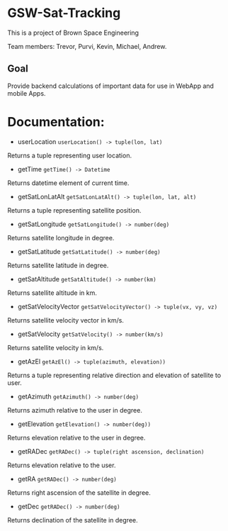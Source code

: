 # GSW-Sat-Tracking

This is a project of Brown Space Engineering


Team members:
Trevor, Purvi, Kevin, Michael, Andrew.

## Goal

Provide backend calculations of important data for use in WebApp and mobile Apps.

# Documentation:

* userLocation
`userLocation() -> tuple(lon, lat)`

Returns a tuple representing user location.

* getTime
`getTime() -> Datetime`

Returns datetime element of current time.

* getSatLonLatAlt
`getSatLonLatAlt() -> tuple(lon, lat, alt)`

Returns a tuple representing satellite position.

* getSatLongitude
`getSatLongitude() -> number(deg)`

Returns satellite longitude in degree.

* getSatLatitude
`getSatLatitude() -> number(deg)`

Returns satellite latitude in degree.

* getSatAltitude
`getSatAltitude() -> number(km)`

Returns satellite altitude in km.

* getSatVelocityVector
`getSatVelocityVector() -> tuple(vx, vy, vz)`

Returns satellite velocity vector in km/s.

* getSatVelocity
`getSatVelocity() -> number(km/s)`

Returns satellite velocity in km/s.

* getAzEl
`getAzEl() -> tuple(azimuth, elevation))`

Returns a tuple representing relative direction and elevation of satellite to user.

* getAzimuth
`getAzimuth() -> number(deg)`

Returns azimuth relative to the user in degree.

* getElevation
`getElevation() -> number(deg))`

Returns elevation relative to the user in degree.

* getRADec
`getRADec() -> tuple(right ascension, declination)`

Returns elevation relative to the user.

* getRA
`getRADec() -> number(deg)`

Returns right ascension of the satellite in degree.

* getDec
`getRADec() -> number(deg)`

Returns declination of the satellite in degree.  
